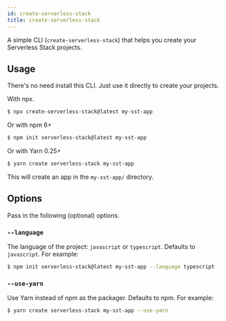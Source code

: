 ```yaml
---
id: create-serverless-stack
title: create-serverless-stack
---
```


A simple CLI (`create-serverless-stack`) that helps you create your Serverless Stack projects.

## Usage

There's no need install this CLI. Just use it directly to create your projects.

With npx.

```bash
$ npx create-serverless-stack@latest my-sst-app
```

Or with npm 6+

```bash
$ npm init serverless-stack@latest my-sst-app
```

Or with Yarn 0.25+

```bash
$ yarn create serverless-stack my-sst-app
```

This will create an app in the `my-sst-app/` directory.

## Options

Pass in the following (optional) options.

### `--language`

The language of the project: `javascript` or `typescript`. Defaults to `javascript`. For example:

```bash
$ npm init serverless-stack@latest my-sst-app --language typescript
```

### `--use-yarn`

Use Yarn instead of npm as the packager. Defaults to npm. For example:

```bash
$ yarn create serverless-stack my-sst-app --use-yarn
```

